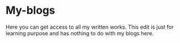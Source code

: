 # My-blogs
Here you can get access to all my written works.
This edit is just for learning purpose and has nothing to do with my blogs here.
